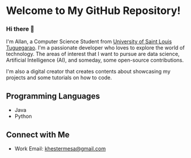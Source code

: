 # Welcome to My GitHub Repository!

### Hi there 👋
I'm Allan, a Computer Science Student from [University of Saint Louis Tuguegarao](http://usl.edu.ph/). I'm a passionate developer who loves to explore the world of technology. The areas of interest that I want to pursue are data science, Artificial Intelligence (AI), and someday, some open-source contributions.

I'm also a digital creator that creates contents about showcasing my projects and some tutorials on how to code.

## Programming Languages
- Java
- Python
  
## Connect with Me
- Work Email: khestermesa@gmail.com


<!--
**AuxiliumGuru/AuxiliumGuru** is a ✨ _special_ ✨ repository because its `README.md` (this file) appears on your GitHub profile.

Here are some ideas to get you started:

- 🔭 I’m currently working on ...
- 🌱 I’m currently learning ...
- 👯 I’m looking to collaborate on ...
- 🤔 I’m looking for help with ...
- 💬 Ask me about ...
- 📫 How to reach me: ...
- 😄 Pronouns: ...
- ⚡ Fun fact: ...
-->
